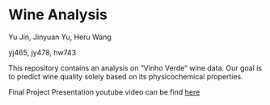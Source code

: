 # Wine Analysis

Yu Jin, Jinyuan Yu,  Heru Wang

yj465, jy478, hw743

This repository contains an analysis on “Vinho Verde” wine data. Our goal is to predict wine quality solely based on its physicochemical properties.

Final Project Presentation youtube video can be find [here](https://youtu.be/XyXGQwClaeU)
